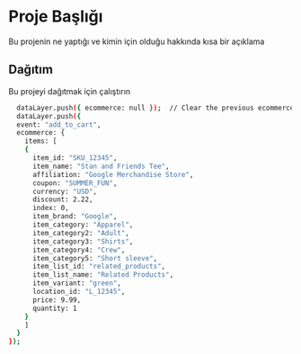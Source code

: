 
# Proje Başlığı

Bu projenin ne yaptığı ve kimin için olduğu hakkında kısa bir açıklama


## Dağıtım

Bu projeyi dağıtmak için çalıştırın

```bash
  dataLayer.push({ ecommerce: null });  // Clear the previous ecommerce object.
  dataLayer.push({
  event: "add_to_cart",
  ecommerce: {
    items: [
    {
      item_id: "SKU_12345",
      item_name: "Stan and Friends Tee",
      affiliation: "Google Merchandise Store",
      coupon: "SUMMER_FUN",
      currency: "USD",
      discount: 2.22,
      index: 0,
      item_brand: "Google",
      item_category: "Apparel",
      item_category2: "Adult",
      item_category3: "Shirts",
      item_category4: "Crew",
      item_category5: "Short sleeve",
      item_list_id: "related_products",
      item_list_name: "Related Products",
      item_variant: "green",
      location_id: "L_12345",
      price: 9.99,
      quantity: 1
    }
    ]
  }
});
```

  
